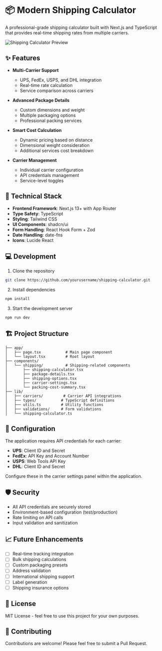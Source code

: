 # 📦 Modern Shipping Calculator

A professional-grade shipping calculator built with Next.js and TypeScript that provides real-time shipping rates from multiple carriers.

![Shipping Calculator Preview](https://images.unsplash.com/photo-1566576912321-d58ddd7a6088?auto=format&fit=crop&q=80&w=2000)

## ✨ Features

- **Multi-Carrier Support**
  - UPS, FedEx, USPS, and DHL integration
  - Real-time rate calculation
  - Service comparison across carriers

- **Advanced Package Details**
  - Custom dimensions and weight
  - Multiple packaging options
  - Professional packing services

- **Smart Cost Calculation**
  - Dynamic pricing based on distance
  - Dimensional weight consideration
  - Additional services cost breakdown

- **Carrier Management**
  - Individual carrier configuration
  - API credentials management
  - Service-level toggles

## 🚀 Technical Stack

- **Frontend Framework**: Next.js 13+ with App Router
- **Type Safety**: TypeScript
- **Styling**: Tailwind CSS
- **UI Components**: shadcn/ui
- **Form Handling**: React Hook Form + Zod
- **Date Handling**: date-fns
- **Icons**: Lucide React

## 💻 Development

1. Clone the repository
```bash
git clone https://github.com/yourusername/shipping-calculator.git
```

2. Install dependencies
```bash
npm install
```

3. Start the development server
```bash
npm run dev
```

## 🏗 Project Structure

```
├── app/
│   ├── page.tsx           # Main page component
│   └── layout.tsx         # Root layout
├── components/
│   └── shipping/          # Shipping-related components
│       ├── shipping-calculator.tsx
│       ├── package-details.tsx
│       ├── shipping-options.tsx
│       ├── carrier-settings.tsx
│       └── packing-cost-summary.tsx
├── lib/
│   ├── carriers/         # Carrier API integrations
│   ├── types/           # TypeScript definitions
│   ├── utils.ts         # Utility functions
│   ├── validations/     # Form validations
│   └── shipping-calculator.ts
```

## 🔧 Configuration

The application requires API credentials for each carrier:

- **UPS**: Client ID and Secret
- **FedEx**: API Key and Account Number
- **USPS**: Web Tools API Key
- **DHL**: Client ID and Secret

Configure these in the carrier settings panel within the application.

## 🛡 Security

- All API credentials are securely stored
- Environment-based configuration (test/production)
- Rate limiting on API calls
- Input validation and sanitization

## 📈 Future Enhancements

- [ ] Real-time tracking integration
- [ ] Bulk shipping calculations
- [ ] Custom packaging presets
- [ ] Address validation
- [ ] International shipping support
- [ ] Label generation
- [ ] Shipping insurance options

## 📄 License

MIT License - feel free to use this project for your own purposes.

## 🤝 Contributing

Contributions are welcome! Please feel free to submit a Pull Request.